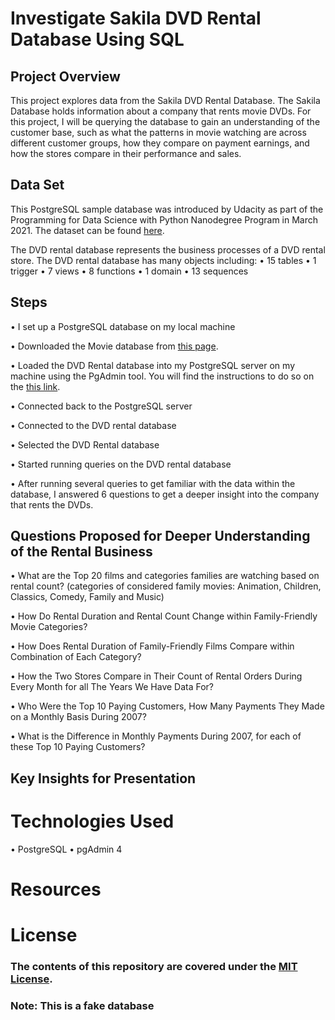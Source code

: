 # Investigate Sakila DVD Rental Database Using SQL

## Project Overview
This project explores data from the Sakila DVD Rental Database. The Sakila Database holds information about a company that rents movie DVDs. For this project, I will be querying the database to gain an understanding of the customer base, such as what the patterns in movie watching are across different customer groups, how they compare on payment earnings, and how the stores compare in their performance and sales. 

## Data Set
This PostgreSQL sample database was introduced by Udacity as part of the Programming for Data Science with Python Nanodegree Program in March 2021. The dataset can be found [here](https://www.postgresqltutorial.com/postgresql-sample-database/).

The DVD rental database represents the business processes of a DVD rental store. The DVD rental database has many objects including:
•	15 tables
•	1 trigger
•	7 views
•	8 functions
•	1 domain
•	13 sequences

## Steps
•	I set up a PostgreSQL database on my local machine

•	Downloaded the Movie database from [this page](https://www.postgresqltutorial.com/postgresql-sample-database/).

•	Loaded the DVD Rental database into my PostgreSQL server on my machine using the PgAdmin tool. You will find the instructions to do so on the [this link](https://www.postgresqltutorial.com/load-postgresql-sample-database/).

• Connected back to the PostgreSQL server	

• Connected to the DVD rental database

• Selected the DVD Rental database

• Started running queries on the DVD rental database

• After running several queries to get familiar with the data within the database, I answered 6 questions to get a deeper insight into the company that rents the DVDs. 

## Questions Proposed for Deeper Understanding of the Rental Business
• What are the Top 20 films and categories families are watching based on rental count? (categories of considered family movies: Animation, Children, Classics, Comedy, Family and Music)

• How Do Rental Duration and Rental Count Change within Family-Friendly Movie Categories?

• How Does Rental Duration of Family-Friendly Films Compare within Combination of Each Category?

• How the Two Stores Compare in Their Count of Rental Orders During Every Month for all The Years We Have Data For?

• Who Were the Top 10 Paying Customers, How Many Payments They Made on a Monthly Basis During 2007?

• What is the Difference in Monthly Payments During 2007, for each of these Top 10 Paying Customers?


## Key Insights for Presentation 



# Technologies Used
• PostgreSQL
• pgAdmin 4


# Resources

### 

# License

### The contents of this repository are covered under the [MIT License]().

### Note: This is a fake database
